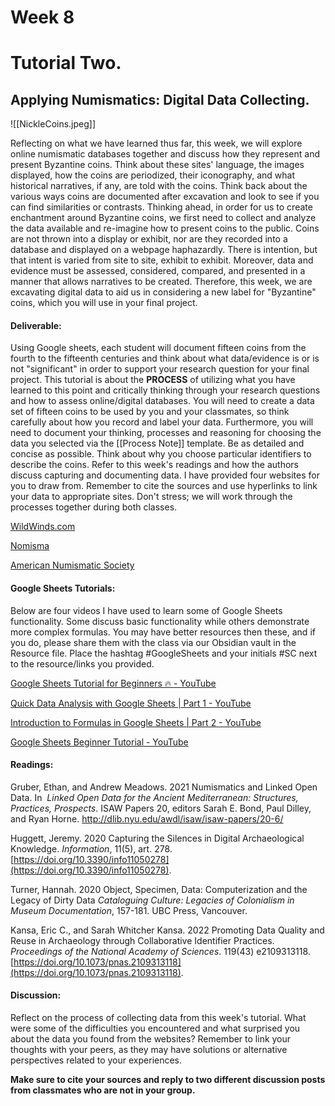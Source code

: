 # Week 8
# Tutorial Two.

## **Applying Numismatics: Digital Data Collecting.**

![[NickleCoins.jpeg]]


Reflecting on what we have learned thus far, this week, we will explore online numismatic databases together and discuss how they represent and present Byzantine coins. Think about these sites' language, the images displayed, how the coins are periodized, their iconography, and what historical narratives, if any, are told with the coins. Think back about the various ways coins are documented after excavation and look to see if you can find similarities or contrasts. Thinking ahead, in order for us to create enchantment around Byzantine coins, we first need to collect and analyze the data available and re-imagine how to present coins to the public. Coins are not thrown into a display or exhibit, nor are they recorded into a database and displayed on a webpage haphazardly. There is intention, but that intent is varied from site to site, exhibit to exhibit. Moreover, data and evidence must be assessed, considered, compared, and presented in a manner that allows narratives to be created. Therefore, this week, we are excavating digital data to aid us in considering a new label for "Byzantine" coins, which you will use in your final project.

#### Deliverable:

Using Google sheets, each student will document fifteen coins from the fourth to the fifteenth centuries and think about what data/evidence is or is not "significant" in order to support your research question for your final project. This tutorial is about the **PROCESS** of utilizing what you have learned to this point and critically thinking through your research questions and how to assess online/digital databases. You will need to create a data set of fifteen coins to be used by you and your classmates, so think carefully about how you record and label your data. Furthermore, you will need to document your thinking, processes and reasoning for choosing the data you selected via the [[Process Note]] template. Be as detailed and concise as possible. Think about why you choose particular identifiers to describe the coins. Refer to this week's readings and how the authors discuss capturing and documenting data. I have provided four websites for you to draw from. Remember to cite the sources and use hyperlinks to link your data to appropriate sites. Don't stress; we will work through the processes together during both classes. 

[WildWinds.com](https://www.wildwinds.com/) 

[Nomisma](http://nomisma.org/) 

[American Numismatic Society](https://numismatics.org/collections/) 

#### Google Sheets Tutorials:

Below are four videos I have used to learn some of Google Sheets functionality. Some discuss basic functionality while others demonstrate more complex formulas. You may have better resources then these, and if you do, please share them with the class via our Obsidian vault in the Resource file. Place the hashtag #GoogleSheets  and your initials #SC next to the resource/links you provided. 

[Google Sheets Tutorial for Beginners 🔥 - YouTube](https://www.youtube.com/watch?v=FIkZ1sPmKNw)

[Quick Data Analysis with Google Sheets | Part 1 - YouTube](https://www.youtube.com/watch?v=Y8jhi_yZKOg&t=1s)

[Introduction to Formulas in Google Sheets | Part 2 - YouTube](https://www.youtube.com/watch?v=YXLXXSXhQqo&t=1s)

[Google Sheets Beginner Tutorial - YouTube](https://www.youtube.com/watch?v=_UWPaPer1MY&t=1s)

#### Readings:

Gruber, Ethan, and Andrew Meadows. 2021   Numismatics and Linked Open Data. In  _Linked Open Data for the Ancient Mediterranean: Structures, Practices, Prospects_. ISAW Papers 20, editors Sarah E. Bond, Paul Dilley, and Ryan Horne. http://dlib.nyu.edu/awdl/isaw/isaw-papers/20-6/

Huggett, Jeremy. 2020   Capturing the Silences in Digital Archaeological Knowledge. _Information_, 11(5), art. 278. [https://doi.org/10.3390/info11050278](https://doi.org/10.3390/info11050278).

Turner, Hannah. 2020   Object, Specimen, Data: Computerization and the Legacy of Dirty Data _Cataloguing Culture: Legacies of Colonialism in Museum Documentation_, 157-181. UBC Press, Vancouver.

Kansa, Eric C., and Sarah Whitcher Kansa. 2022   Promoting Data Quality and Reuse in Archaeology through Collaborative Identifier Practices. _Proceedings of the National Academy of Sciences_. 119(43) e2109313118. [https://doi.org/10.1073/pnas.2109313118](https://doi.org/10.1073/pnas.2109313118).

#### Discussion: 

Reflect on the process of collecting data from this week's tutorial. What were some of the difficulties you encountered and what surprised you about the data you found from the websites? Remember to link your thoughts with your peers, as they may have solutions or alternative perspectives related to your experiences. 

**Make sure to cite your sources and reply to two different discussion posts from classmates who are not in your group.** 